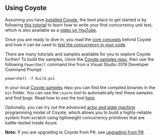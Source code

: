 ## Using Coyote

Assuming you have [installed Coyote](install.md), the best place to get started is by following
[this tutorial](../tutorials/first-concurrency-unit-test.md) to learn how to write your first
concurrency unit test, which is also available as a [video on
YouTube](https://youtu.be/wuKo-9iRm6o).

Once you are ready to dive in, you read the [core concepts](../concepts/non-determinism.md) behind
Coyote and how it can be used to [test the concurrency in your
code](../concepts/concurrency-unit-testing.md).

There are many tutorials and samples available for you to explore Coyote further! To build the
samples, clone the [Coyote samples repo](http://github.com/microsoft/coyote-samples), then use the
following `PowerShell` command line from a Visual Studio 2019 Developer Command Prompt:

```plain
powershell -f build.ps1
```

In your local [Coyote samples](http://github.com/microsoft/coyote-samples) repo you can find the
compiled binaries in the `bin` folder. You can use the `coyote` tool to automatically test these
samples and find bugs. Read how to use the tool [here](../tools/rewriting.md).

Optionally, you can try out the advanced [actor and state
machine](../advanced-topics/actors/overview.md) programming model of Coyote, which allows you to
build a highly-reliable system from scratch using lightweight concurrency primitives that are
battle-tested inside Azure.

**Note:** If you are upgrading to Coyote from P#, see [upgrading from P#](upgrade-from-psharp.md).
